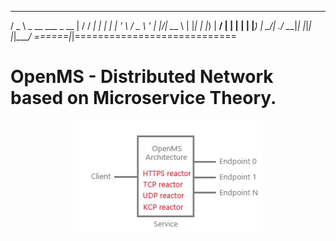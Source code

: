   ___                   __  __ ____  
 / _ \ _ __   ___ _ __ |  \/  / ___| 
| | | | '_ \ / _ \ '_ \| |\/| \___ \ 
| |_| | |_) |  __/ | | | |  | |___) |
 \___/| .__/ \___|_| |_|_|  |_|____/ 
======|_|============================

# OpenMS - Distributed Network based on Microservice Theory.

<div align="center">
  <img src="Framework.png" style="width:60%;" />
</div>
